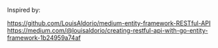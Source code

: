 Inspired by:

https://github.com/LouisAldorio/medium-entity-framework-RESTful-API
https://medium.com/@louisaldorio/creating-restful-api-with-go-entity-framework-1b24959a74af
